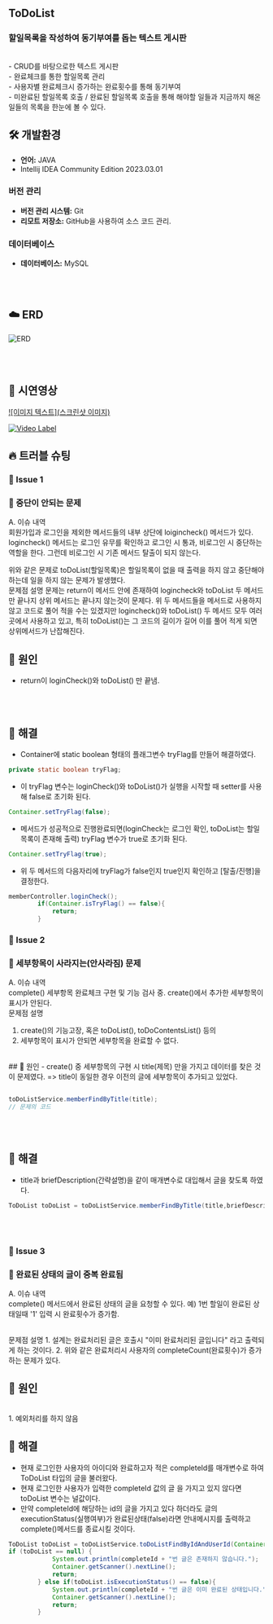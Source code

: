 ## ToDoList

### 할일목록을 작성하여 동기부여를 돕는 텍스트 게시판 

<br />
- CRUD를 바탕으로한 텍스트 게시판
<br />
- 완료체크를 통한 할일목록 관리
<br />
- 사용자별 완료체크시 증가하는 완료횟수를 통해 동기부여
<br />
- 미완료된 할일목록 호출 / 완료된 할일목록 호출을 통해 해야할 일들과 지금까지 해온 일들의 목록을 한눈에 볼 수 있다.

<br/>


## 🛠 개발환경
- **언어:** JAVA
- Intellij IDEA Community Edition 2023.03.01
### 버전 관리
- **버전 관리 시스템:** Git
- **리모트 저장소:** GitHub을 사용하여 소스 코드 관리.
### 데이터베이스
- **데이터베이스:** MySQL
<br/>
<br/>

## ☁️ ERD

![ERD](https://i.imgur.com/nPDFrZr.png)

<br>
<br>

## 👀 시연영상
[![이미지 텍스트](스크린샷 이미지)](유투브링크)

[![Video Label](http://img.youtube.com/vi/'유튜브주소의id'/0.jpg)](https://youtu.be/'유튜브주소의id')

## 🔥 트러블 슈팅

### 🚨 Issue 1
### 🚧 중단이 안되는 문제

A. 이슈 내역
<br>
회원가입과 로그인을 제외한 메서드들의 내부 상단에 loigincheck() 메서드가 있다.
logincheck() 메서드는 로그인 유무를 확인하고 로그인 시 통과, 비로그인 시 중단하는 역할을 한다.
그런데 비로그인 시 기존 메서드 탈출이 되지 않는다.

위와 같은 문제로 toDoList(할일목록)은 할일목록이 없을 때 출력을 하지 않고 중단해야 하는데 일을 하지 않는 문제가 발생했다.
<br>
문제점 설명
문제는 return이 메서드 안에 존재하여 logincheck와 toDoList 두 메서드만 끝나지 상위 메서드는 끝나지 않는것이 문제다.
위 두 메서드들을 메서드로 사용하지 않고 코드로 풀어 적을 수는 있겠지만 logincheck()와 toDoList() 두 메서드 모두 여러 곳에서 사용하고 있고, 특히 toDoList()는 그 코드의 길이가 길어 이를 풀어 적게 되면 상위메서드가 난잡해진다.
<br>
## 🛑 원인
- return이 loginCheck()와 toDoList() 만 끝냄.
<br>
<br>

## 🚥 해결
- Container에 static boolean 형태의 플래그변수 tryFlag를 만들어 해결하였다.
```java
private static boolean tryFlag;
```
- 이 tryFlag 변수는 loginCheck()와 toDoList()가 실행을 시작할 때 setter를 사용해 false로 초기화 된다.
```java
Container.setTryFlag(false);
```
- 메서드가 성공적으로 진행완료되면(loginCheck는 로그인 확인, toDoList는 할일목록이 존재해 출력) tryFlag 변수가 true로 초기화 된다.
```java
Container.setTryFlag(true);
```

- 위 두 메서드의 다음자리에 tryFlag가 false인지 true인지 확인하고 [탈출/진행]을 결정한다.
```java
memberController.loginCheck();
        if(Container.isTryFlag() == false){
            return;
        }
```

### 🚨 Issue 2
### 🚧 세부항목이 사라지는(안사라짐) 문제

A. 이슈 내역
<br>
complete() 세부항목 완료체크 구현 및 기능 검사 중.
create()에서 추가한 세부항목이 표시가 안된다.
<br>
문제점 설명
1. create()의 기능고장, 혹은 toDoList(), toDoContentsList() 등의 
2. 세부항목이 표시가 안되면 세부항목을 완료할 수 없다.
<br>
## 🛑 원인
- create() 중 세부항목의 구현 시 title(제목) 만을 가지고 데이터를 찾은 것이 문제였다.
=> title이 동일한 경우 이전의 글에 세부항목이 추가되고 있었다.

```java

toDoListService.memberFindByTitle(title);
// 문제의 코드
```
<br>
<br>

## 🚥 해결
- title과 briefDescription(간략설명)을 같이 매개변수로 대입해서 글을 찾도록 하였다.
```java
ToDoList toDoList = toDoListService.memberFindByTitle(title,briefDescription);
```
<br>
<br>

### 🚨 Issue 3
### 🚧 완료된 상태의 글이 중복 완료됨

A. 이슈 내역
<br>
complete() 메서드에서 완료된 상태의 글을 요청할 수 있다.
예) 1번 할일이 완료된 상태일때 '1' 입력 시 완료횟수가 증가함.


<br>
문제점 설명
1. 설계는 완료처리된 글은 호출시 "이미 완료처리된 글입니다" 라고 출력되게 하는 것이다.
2. 위와 같은 완료처리시 사용자의 completeCount(완료횟수)가 증가하는 문제가 있다.

<br>

## 🛑 원인


<br>
1. 예외처리를 하지 않음
<br>

## 🚥 해결
- 현재 로그인한 사용자의 아이디와 완료하고자 적은 completeId를 매개변수로 하여 ToDoList 타입의 글을 불러왔다.
- 현재 로그인한 사용자가 입력한 completeId 값의 글 을 가지고 있지 않다면 toDoList 변수는 널값이다.
- 만약 completeId에 해당하는 id의 글을 가지고 있다 하더라도 글의 executionStatus(실행여부)가 완료된상태(false)라면 안내메시지를 출력하고 complete()메서드를 종료시킬 것이다.
```java
ToDoList toDoList = toDoListService.toDoListFindByIdAndUserId(Container.getLoginedMember().getId(), completeId);
if (toDoList == null) {
            System.out.println(completeId + "번 글은 존재하지 않습니다.");
            Container.getScanner().nextLine();
            return;
        } else if(toDoList.isExecutionStatus() == false){
            System.out.println(completeId + "번 글은 이미 완료된 상태입니다.");
            Container.getScanner().nextLine();
            return;
        }
```
 
